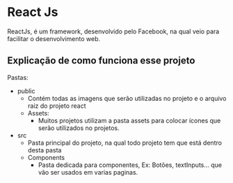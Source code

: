 # React Js

ReactJs, é um framework, desenvolvido pelo Facebook, na qual veio para facilitar o desenvolvimento web.


## Explicação de como funciona esse projeto

Pastas:

- public
  - Contém todas as imagens que serão utilizadas no projeto e o arquivo raiz do projeto react
  - Assets:
    - Muitos projetos utilizam a pasta assets para colocar ícones que serão utilizados no projetos.
- src
  - Pasta principal do projeto, na qual todo projeto tem que está dentro desta pasta
  - Components
    - Pasta dedicada para componentes, Ex: Botões, textInputs... que vão ser usados em varias paginas. 